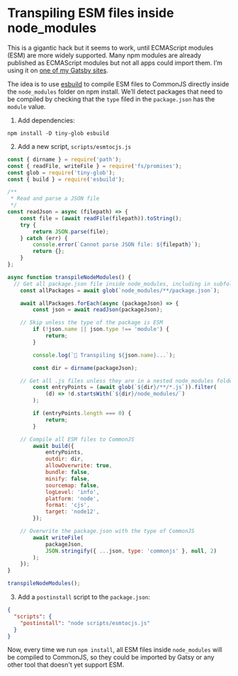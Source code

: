 <!-- 2022-04-19 javascript,npm,esm -->

# Transpiling ESM files inside node_modules

This is a gigantic hack but it seems to work, until ECMAScript modules (ESM) are more widely supported. Many npm modules are already published as ECMAScript modules but not all apps could import them. Iʼm using it on [one of my Gatsby sites](https://tacohuaco.co/).

The idea is to use [esbuild](https://esbuild.github.io/) to compile ESM files to CommonJS directly inside the `node_modules` folder on npm install. Weʼll detect packages that need to be compiled by checking that the `type` filed in the `package.json` has the `module` value.

1. Add dependencies:

```
npm install -D tiny-glob esbuild
```

2. Add a new script, `scripts/esmtocjs.js`

```js
const { dirname } = require('path');
const { readFile, writeFile } = require('fs/promises');
const glob = require('tiny-glob');
const { build } = require('esbuild');

/**
 * Read and parse a JSON file
 */
const readJson = async (filepath) => {
	const file = (await readFile(filepath)).toString();
	try {
		return JSON.parse(file);
	} catch (err) {
		console.error(`Cannot parse JSON file: ${filepath}`);
		return {};
	}
};

async function transpileNodeModules() {
  // Get all package.json file inside node_modules, including in subfolders
	const allPackages = await glob(`node_modules/**/package.json`);

	await allPackages.forEach(async (packageJson) => {
		const json = await readJson(packageJson);

    // Skip unless the type of the package is ESM
		if (!json.name || json.type !== 'module') {
			return;
		}

		console.log(`🦀 Transpiling ${json.name}...`);

		const dir = dirname(packageJson);

    // Get all .js files unless they are in a nested node_modules folder
		const entryPoints = (await glob(`${dir}/**/*.js`)).filter(
			(d) => !d.startsWith(`${dir}/node_modules/`)
		);

		if (entryPoints.length === 0) {
			return;
		}

    // Compile all ESM files to CommonJS
		await build({
			entryPoints,
			outdir: dir,
			allowOverwrite: true,
			bundle: false,
			minify: false,
			sourcemap: false,
			logLevel: 'info',
			platform: 'node',
			format: 'cjs',
			target: 'node12',
		});

    // Overwrite the package.json with the type of CommonJS
		await writeFile(
			packageJson,
			JSON.stringify({ ...json, type: 'commonjs' }, null, 2)
		);
	});
}

transpileNodeModules();
```

3. Add a `postinstall` script to the `package.json`:


```json
{
  "scripts": {
    "postinstall": "node scripts/esmtocjs.js"
  }
}
```

Now, every time we run `npm install`, all ESM files inside `node_modules` will be compiled to CommonJS, so they could be imported by Gatsy or any other tool that doesn't yet support ESM.
